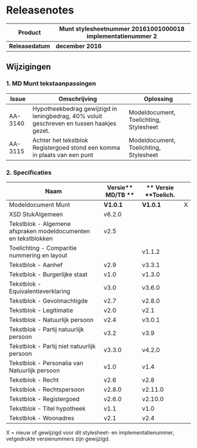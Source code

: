 # Releasenotes


**Product** |  **Munt stylesheetnummer 20161001000018  implementatienummer 2**
----------|-------------
**Releasedatum** | **december 2016**


## Wijzigingen

### 1. MD Munt tekstaanpassingen

| **Issue** | **Omschrijving** | **Oplossing** |
| --- | --- | --- |
| AA-3140 | Hypotheekbedrag gewijzigd in leningbedrag, 40% voluit geschreven en tussen haakjes gezet. | Modeldocument, Toelichting, Stylesheet |
| AA-3115 | Achter het tekstblok Registergoed stond een komma in plaats van een punt | Modeldocument, Toelichting, Stylesheet |


### 2. Specificaties

| **Naam** | **Versie**** MD/TB **|** Versie ****Toelich.** |   |
| --- | --- | --- | --- |
| Modeldocument Munt | **V1.0.1** | **V1.0.1** | X |
| XSD StukAlgemeen | v6.2.0 |   |   |
| Tekstblok - Algemene afspraken modeldocumenten en tekstblokken | v2.5 |   |   |
| Toelichting - Comparitie nummering en layout |   | v1.1.2 |   |
| Tekstblok - Aanhef | v2.9 | v3.3.1 |   |
| Tekstblok - Burgerlijke staat | v1.0 | v1.3.0 |   |
| Tekstblok - Equivalentieverklaring | v3.0 | v3.6.0 |   |
| Tekstblok - Gevolmachtigde | v2.7 | v2.8.0 |   |
| Tekstblok - Legitimatie | v2.0 | v2.1 |   |
| Tekstblok - Natuurlijk persoon | v2.4 | v3.0.1 |   |
| Tekstblok - Partij natuurlijk persoon | v3.2 | v3.9 |   |
| Tekstblok - Partij niet natuurlijk persoon | v3.3.0 | v4.2.0 |   |
| Tekstblok - Personalia van Natuurlijk persoon | v1.0 | v1.4 |   |
| Tekstblok - Recht | v2.6 | v2.8 |   |
| Tekstblok - Rechtspersoon | v2.8.0 | v2.11.0 |   |
| Tekstblok - Registergoed | v2.6.0 | v2.10.0 |   |
| Tekstblok - Titel hypotheek | v1.1 | v1.0 |   |
| Tekstblok - Woonadres | v2.1 | v2.4 |   |

X = nieuw of gewijzigd voor dit stylesheet- en implementatienummer, vetgedrukte versienummers zijn gewijzigd.
